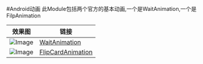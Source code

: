 #Android动画
此Module包括两个官方的基本动画,一个是WaitAnimation,一个是FilpAnimation

效果图|链接
---|---
![Image](https://github.com/siyehua/Android_Siyehua/blob/master/actionbartest/_module/WaitAnimation.gif)|[WaitAnimation](../actionbartest/src/com/siyehua/actionbartest/MainActivity)
![Image](https://github.com/siyehua/Android_Siyehua/blob/master/actionbartest/_module/FlipCardAnimation.gif)|[FlipCardAnimation](../actionbartest/src/com/siyehua/actionbartest/MainActivity)